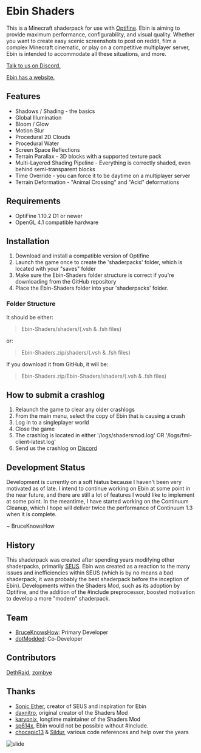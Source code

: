 # Ebin Shaders

This is a Minecraft shaderpack for use with [Optifine](http://www.minecraftforum.net/forums/mapping-and-modding/minecraft-mods/1272953). Ebin is aiming to provide maximum performance, configurability, and visual quality. Whether you want to create easy scenic screenshots to post on reddit, film a complex Minecraft cinematic, or play on a competitive multiplayer server, Ebin is intended to accommodate all these situations, and more.

[Talk to us on Discord.](https://discord.gg/9YTc4Q4)

[Ebin has a website.](https://continuum.graphics/ebin/)

## Features
- Shadows / Shading - the basics
- Global Illumination
- Bloom / Glow
- Motion Blur
- Procedural 2D Clouds
- Procedural Water
- Screen Space Reflections
- Terrain Parallax - 3D blocks with a supported texture pack
- Multi-Layered Shading Pipeline - Everything is correctly shaded, even behind semi-transparent blocks
- Time Override - you can force it to be daytime on a multiplayer server
- Terrain Deformation - "Animal Crossing" and "Acid" deformations

## Requirements
- OptiFine 1.10.2 D1 or newer
- OpenGL 4.1 compatible hardware

## Installation

1. Download and install a compatible version of Optifine
2. Launch the game once to create the 'shaderpacks' folder, which is located with your "saves" folder
3. Make sure the Ebin-Shaders folder structure is correct if you're downloading from the GitHub repository
4. Place the Ebin-Shaders folder into your 'shaderpacks' folder.

### Folder Structure
It should be either:
>Ebin-Shaders/shaders/(.vsh & .fsh files)

or:
>Ebin-Shaders.zip/shaders/(.vsh & .fsh files)

If you download it from GitHub, it will be:
>Ebin-Shaders.zip/Ebin-Shaders/shaders/(.vsh & .fsh files)

## How to submit a crashlog
1. Relaunch the game to clear any older crashlogs
2. From the main menu, select the copy of Ebin that is causing a crash
3. Log in to a singleplayer world
4. Close the game
5. The crashlog is located in either '/logs/shadersmod.log' OR '/logs/fml-client-latest.log'
6. Send us the crashlog on [Discord](https://discord.gg/9YTc4Q4)

## Development Status
Development is currently on a soft hiatus because I haven't been very motivated as of late. I intend to continue working on Ebin at some point in the near future, and there are still a lot of features I would like to implement at some point. In the meantime, I have started working on the Continuum Cleanup, which I hope will deliver twice the performance of Continuum 1.3 when it is complete.

~ BruceKnowsHow

## History

This shaderpack was created after spending years modifying other shaderpacks, primarily [SEUS](http://www.minecraftforum.net/forums/mapping-and-modding/minecraft-mods/1280299). Ebin was created as a reaction to the many issues and inefficiencies within SEUS (which is by no means a bad shaderpack, it was probably the best shaderpack before the inception of Ebin). Developments within the Shaders Mod, such as its adoption by Optifine, and the addition of the #include preprocessor, boosted motivation to develop a more "modern" shaderpack.

## Team
- [BruceKnowsHow](https://github.com/BruceKnowsHow): Primary Developer
- [dotModded](https://github.com/dotModded): Co-Developer

## Contributors
[DethRaid](https://github.com/DethRaid), [zombye](https://github.com/zombye)


## Thanks
- [Sonic Ether](https://www.facebook.com/SonicEther/), creator of SEUS and inspiration for Ebin
- [daxnitro](http://www.minecraftforum.net/forums/mapping-and-modding/minecraft-mods/1272365), original creator of the Shaders Mod
- [karyonix](http://www.minecraftforum.net/forums/mapping-and-modding/minecraft-mods/1286604), longtime maintainer of the Shaders Mod
- [sp614x](https://twitter.com/sp614x), Ebin would not be possible without #include.
- [chocapic13](http://www.minecraftforum.net/forums/mapping-and-modding/minecraft-mods/1293898) & [Sildur](http://www.minecraftforum.net/forums/mapping-and-modding/minecraft-mods/1291396), various code references and help over the years

![slide](https://raw.githubusercontent.com/wiki/BruceKnowsHow/Ebin-Shaders/images/cute-anime-bear.png)
